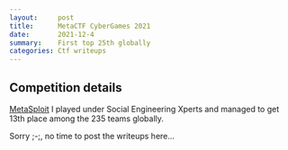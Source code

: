 ```yaml
---
layout:     post
title:      MetaCTF CyberGames 2021
date:       2021-12-4
summary:    First top 25th globally
categories: Ctf writeups
---
```

## Competition details
[MetaSploit](https://ctftime.org/event/1476)
I played under Social Engineering Xperts and managed to get 13th place among the 235 teams globally.

Sorry ;-;, no time to post the writeups here...



